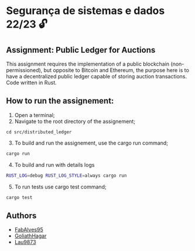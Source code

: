 # Segurança de sistemas e dados 22/23 :unlock:	

## Assignment: Public Ledger for Auctions
This assignment requires the implementation of a public blockchain (non-permissioned), but opposite to Bitcoin and Ethereum, the purpose here is to have a decentralized public
ledger capable of storing auction transactions. Code written in Rust.

## How to run the assignement:
1. Open a terminal;
2. Navigate to the root directory of the assignement;
```
cd src/distributed_ledger
```
3. To build and run the assignement, use the cargo run command;
```bash
cargo run
```
4. To build and run with details logs
```bash
RUST_LOG=debug RUST_LOG_STYLE=always cargo run
```
5. To run tests use cargo test command;
```bash
cargo test
```
## Authors
* [FabAlves95](https://github.com/FabAlves95)
* [GoliathHagar](https://github.com/GoliathHagar)
* [Lau9873](https://github.com/lau9873)